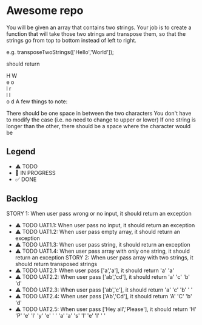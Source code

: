 # Awesome repo

You will be given an array that contains two strings. Your job is to create a function that will take those two strings and transpose them, so that the strings go from top to bottom instead of left to right.

e.g. transposeTwoStrings(['Hello','World']);

should return

H W  
e o  
l r  
l l  
o d
A few things to note:

There should be one space in between the two characters
You don't have to modify the case (i.e. no need to change to upper or lower)
If one string is longer than the other, there should be a space where the character would be

## Legend
- ⚠ TODO
- 🚧 IN PROGRESS
- ✅ DONE

## Backlog

STORY 1: When user pass wrong or no input, it should return an exception
- ⚠ TODO UAT1.1: When user pass no input, it should return an exception
- ⚠ TODO UAT1.2: When user pass empty array, it should return an exception
- ⚠ TODO UAT1.3: When user pass string, it should return an exception
- ⚠ TODO UAT1.4: When user pass array with only one string, it should return an exception
STORY 2:  When user pass array with two strings, it should return transposed strings
- ⚠ TODO UAT2.1: When user pass ['a','a'], it should return 'a' 'a'
- ⚠ TODO UAT2.2: When user pass ['ab','cd'], it should return 
'a' 'c'
'b' 'd' 
- ⚠ TODO UAT2.3: When user pass ['ab','c'], it should return 
'a' 'c'
'b' ' ' 
- ⚠ TODO UAT2.4: When user pass ['Ab','Cd'], it should return 
'A' 'C'
'b' 'd'
- ⚠ TODO UAT2.5: When user pass ['Hey all','Please'], it should return 
'H' 'P'
'e' 'l'
'y' 'e'
' ' 'a'
'a' 's'
'l' 'e'
'l' ' '